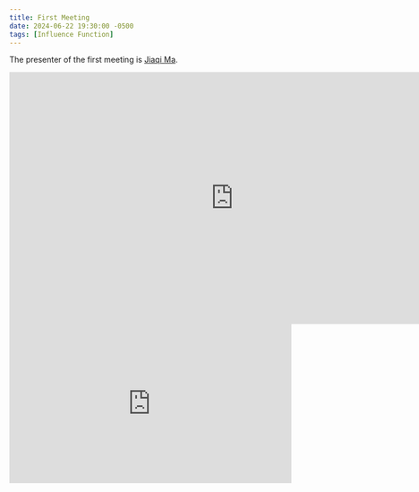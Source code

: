 ```yaml
---
title: First Meeting
date: 2024-06-22 19:30:00 -0500
tags: [Influence Function]
---
```


The presenter of the first meeting is [Jiaqi Ma](https://jiaqima.github.io/).

<style>
.video-container {
  position: relative;
  padding-bottom: 56.25%; /* 16:9 aspect ratio */
  height: 0;
  overflow: hidden;
  max-width: 100%;
  background: #000;
}

.video-container iframe {
  position: absolute;
  top: 0;
  left: 0;
  width: 100%;
  height: 100%;
  border: 0;
}
</style>

<iframe width="800" height="450" src="https://www.youtube.com/embed/iQavd0dK704" frameborder="0" allow="accelerometer; autoplay; clipboard-write; encrypted-media; gyroscope; picture-in-picture" allowfullscreen></iframe>

<div class="video-container">
  <iframe width="560" height="315" src="https://www.youtube.com/embed/iQavd0dK704" frameborder="0" allow="accelerometer; autoplay; clipboard-write; encrypted-media; gyroscope; picture-in-picture" allowfullscreen></iframe>
</div>
